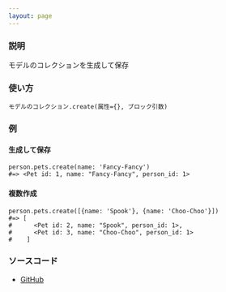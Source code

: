 ```yaml
---
layout: page
---
```


### 説明

モデルのコレクションを生成して保存

### 使い方

    モデルのコレクション.create(属性={}, ブロック引数)

### 例

#### 生成して保存

    person.pets.create(name: 'Fancy-Fancy')
    #=> <Pet id: 1, name: "Fancy-Fancy", person_id: 1>

#### 複数作成

    person.pets.create([{name: 'Spook'}, {name: 'Choo-Choo'}])
    #=> [
    #      <Pet id: 2, name: "Spook", person_id: 1>,
    #      <Pet id: 3, name: "Choo-Choo", person_id: 1>
    #    ]

### ソースコード

- [GitHub](https://github.com/rails/rails/blob/984c3ef2775781d47efa9f541ce570daa2434a80/activerecord/lib/active_record/associations/collection_proxy.rb#L347)
